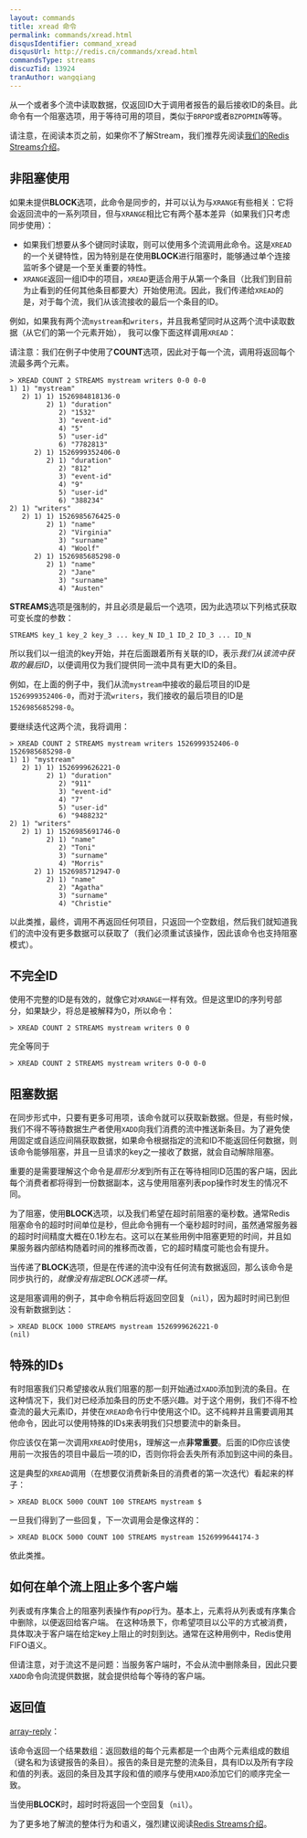 ```yaml
---
layout: commands
title: xread 命令
permalink: commands/xread.html
disqusIdentifier: command_xread
disqusUrl: http://redis.cn/commands/xread.html
commandsType: streams
discuzTid: 13924
tranAuthor: wangqiang
---
```


从一个或者多个流中读取数据，仅返回ID大于调用者报告的最后接收ID的条目。此命令有一个阻塞选项，用于等待可用的项目，类似于`BRPOP`或者`BZPOPMIN`等等。

请注意，在阅读本页之前，如果你不了解Stream，我们推荐先阅读[我们的Redis Streams介绍](/topics/streams-intro)。

## 非阻塞使用

如果未提供**BLOCK**选项，此命令是同步的，并可以认为与`XRANGE`有些相关：它将会返回流中的一系列项目，但与`XRANGE`相比它有两个基本差异（如果我们只考虑同步使用）：

* 如果我们想要从多个键同时读取，则可以使用多个流调用此命令。这是`XREAD`的一个关键特性，因为特别是在使用**BLOCK**进行阻塞时，能够通过单个连接监听多个键是一个至关重要的特性。
* `XRANGE`返回一组ID中的项目，`XREAD`更适合用于从第一个条目（比我们到目前为止看到的任何其他条目都要大）开始使用流。因此，我们传递给`XREAD`的是，对于每个流，我们从该流接收的最后一个条目的ID。

例如，如果我有两个流`mystream`和`writers`，并且我希望同时从这两个流中读取数据（从它们的第一个元素开始），
我可以像下面这样调用`XREAD`：

请注意：我们在例子中使用了**COUNT**选项，因此对于每一个流，调用将返回每个流最多两个元素。

```
> XREAD COUNT 2 STREAMS mystream writers 0-0 0-0
1) 1) "mystream"
   2) 1) 1) 1526984818136-0
         2) 1) "duration"
            2) "1532"
            3) "event-id"
            4) "5"
            5) "user-id"
            6) "7782813"
      2) 1) 1526999352406-0
         2) 1) "duration"
            2) "812"
            3) "event-id"
            4) "9"
            5) "user-id"
            6) "388234"
2) 1) "writers"
   2) 1) 1) 1526985676425-0
         2) 1) "name"
            2) "Virginia"
            3) "surname"
            4) "Woolf"
      2) 1) 1526985685298-0
         2) 1) "name"
            2) "Jane"
            3) "surname"
            4) "Austen"
```

**STREAMS**选项是强制的，并且必须是最后一个选项，因为此选项以下列格式获取可变长度的参数：

    STREAMS key_1 key_2 key_3 ... key_N ID_1 ID_2 ID_3 ... ID_N

所以我们以一组流的key开始，并在后面跟着所有关联的ID，表示*我们从该流中获取的最后ID*，以便调用仅为我们提供同一流中具有更大ID的条目。

例如，在上面的例子中，我们从流`mystream`中接收的最后项目的ID是`1526999352406-0`，而对于流`writers`，我们接收的最后项目的ID是`1526985685298-0`。

要继续迭代这两个流，我将调用：

```
> XREAD COUNT 2 STREAMS mystream writers 1526999352406-0 1526985685298-0
1) 1) "mystream"
   2) 1) 1) 1526999626221-0
         2) 1) "duration"
            2) "911"
            3) "event-id"
            4) "7"
            5) "user-id"
            6) "9488232"
2) 1) "writers"
   2) 1) 1) 1526985691746-0
         2) 1) "name"
            2) "Toni"
            3) "surname"
            4) "Morris"
      2) 1) 1526985712947-0
         2) 1) "name"
            2) "Agatha"
            3) "surname"
            4) "Christie"
```

以此类推，最终，调用不再返回任何项目，只返回一个空数组，然后我们就知道我们的流中没有更多数据可以获取了（我们必须重试该操作，因此该命令也支持阻塞模式）。

## 不完全ID

使用不完整的ID是有效的，就像它对`XRANGE`一样有效。但是这里ID的序列号部分，如果缺少，将总是被解释为0，所以命令：

```
> XREAD COUNT 2 STREAMS mystream writers 0 0
```

完全等同于

```
> XREAD COUNT 2 STREAMS mystream writers 0-0 0-0
```

## 阻塞数据

在同步形式中，只要有更多可用项，该命令就可以获取新数据。但是，有些时候，我们不得不等待数据生产者使用`XADD`向我们消费的流中推送新条目。为了避免使用固定或自适应间隔获取数据，如果命令根据指定的流和ID不能返回任何数据，则该命令能够阻塞，并且一旦请求的key之一接收了数据，就会自动解除阻塞。

重要的是需要理解这个命令是*扇形分发*到所有正在等待相同ID范围的客户端，因此每个消费者都将得到一份数据副本，这与使用阻塞列表pop操作时发生的情况不同。

为了阻塞，使用**BLOCK**选项，以及我们希望在超时前阻塞的毫秒数。通常Redis阻塞命令的超时时间单位是秒，但此命令拥有一个毫秒超时时间，虽然通常服务器的超时时间精度大概在0.1秒左右。这可以在某些用例中阻塞更短的时间，并且如果服务器内部结构随着时间的推移而改善，它的超时精度可能也会有提升。

当传递了**BLOCK**选项，但是在传递的流中没有任何流有数据返回，那么该命令是同步执行的，*就像没有指定BLOCK选项一样*。

这是阻塞调用的例子，其中命令稍后将返回空回复（`nil`），因为超时时间已到但没有新数据到达：

```
> XREAD BLOCK 1000 STREAMS mystream 1526999626221-0
(nil)
```

## 特殊的ID`$`

有时阻塞我们只希望接收从我们阻塞的那一刻开始通过`XADD`添加到流的条目。在这种情况下，我们对已经添加条目的历史不感兴趣。对于这个用例，我们不得不检查流的最大元素ID，并使在`XREAD`命令行中使用这个ID。这不纯粹并且需要调用其他命令，因此可以使用特殊的ID`$`来表明我们只想要流中的新条目。

你应该仅在第一次调用`XREAD`时使用`$`，理解这一点**非常重要**。后面的ID你应该使用前一次报告的项目中最后一项的ID，否则你将会丢失所有添加到这中间的条目。

这是典型的`XREAD`调用（在想要仅消费新条目的消费者的第一次迭代）看起来的样子：

```
> XREAD BLOCK 5000 COUNT 100 STREAMS mystream $
```

一旦我们得到了一些回复，下一次调用会是像这样的：

```
> XREAD BLOCK 5000 COUNT 100 STREAMS mystream 1526999644174-3
```

依此类推。

## 如何在单个流上阻止多个客户端

列表或有序集合上的阻塞列表操作有*pop*行为。基本上，元素将从列表或有序集合中删除，以便返回给客户端。
在这种场景下，你希望项目以公平的方式被消费，具体取决于客户端在给定key上阻止的时刻到达。通常在这种用例中，Redis使用FIFO语义。

但请注意，对于流这不是问题：当服务客户端时，不会从流中删除条目，因此只要`XADD`命令向流提供数据，就会提供给每个等待的客户端。

## 返回值

[array-reply](/topics/protocol.html#array-reply)：


该命令返回一个结果数组：返回数组的每个元素都是一个由两个元素组成的数组（键名和为该键报告的条目）。报告的条目是完整的流条目，具有ID以及所有字段和值的列表。返回的条目及其字段和值的顺序与使用`XADD`添加它们的顺序完全一致。

当使用**BLOCK**时，超时时将返回一个空回复（`nil`）。

为了更多地了解流的整体行为和语义，强烈建议阅读[Redis Streams介绍](/topics/streams-intro)。
